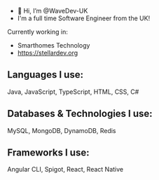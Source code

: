- 👋 Hi, I’m @WaveDev-UK
- I'm a full time Software Engineer from the UK!

Currently working in:
- Smarthomes Technology
- https://stellardev.org

## Languages I use:
Java, JavaScript, TypeScript, HTML, CSS, C#

## Databases & Technologies I use:
MySQL, MongoDB, DynamoDB, Redis

## Frameworks I use:
Angular CLI, Spigot, React, React Native

